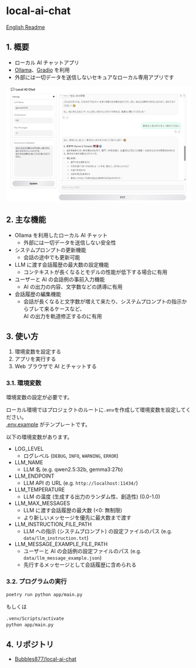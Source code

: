﻿# local-ai-chat

[English Readme](./README.md)

## 1. 概要

- ローカル AI チャットアプリ
- [Ollama](https://github.com/ollama/ollama)、[Gradio](https://www.gradio.app/) を利用
- 外部には一切データを送信しないセキュアなローカル専用アプリです

![UI](images/ui.png)

## 2. 主な機能

- Ollama を利用したローカル AI チャット
  - 外部には一切データを送信しない安全性
- システムプロンプトの更新機能
  - 会話の途中でも更新可能
- LLM に渡す会話履歴の最大数の設定機能
  - コンテキストが長くなるとモデルの性能が低下する場合に有用
- ユーザーと AI の会話例の事前入力機能
  - AI の出力の内容、文字数などの誘導に有用
- 会話履歴の編集機能
  - 会話が長くなると文字数が増えて来たり、システムプロンプトの指示からブレて来るケースなど、  
    AI の出力を軌道修正するのに有用

## 3. 使い方

1. 環境変数を設定する
2. アプリを実行する
3. Web ブラウザで AI とチャットする

### 3.1. 環境変数

環境変数の設定が必要です。

ローカル環境ではプロジェクトのルートに`.env`を作成して環境変数を設定してください。  
[.env.example](./.env.example) がテンプレートです。

以下の環境変数があります。

- LOG_LEVEL
  - ログレベル (`DEBUG`, `INFO`, `WARNING`, `ERROR`)
- LLM_NAME
  - LLM 名 (e.g. qwen2.5:32b, gemma3:27b)
- LLM_ENDPOINT
  - LLM API の URL (e.g. `http://localhost:11434/`)
- LLM_TEMPERATURE
  - LLM の温度 (生成する出力のランダム性、創造性) (0.0-1.0)
- LLM_MAX_MESSAGES
  - LLM に渡す会話履歴の最大数 (<0: 無制限)
  - より新しいメッセージを優先に最大数まで渡す
- LLM_INSTRUCTION_FILE_PATH
  - LLM への指示 (システムプロンプト) の設定ファイルのパス (e.g. `data/llm_instruction.txt`)
- LLM_MESSAGE_EXAMPLE_FILE_PATH
  - ユーザーと AI の会話例の設定ファイルのパス (e.g. `data/llm_message_example.json`)
  - 先行するメッセージとして会話履歴に含められる

### 3.2. プログラムの実行

```sh
poetry run python app/main.py
```

もしくは

```sh
.venv/Scripts/activate
python app/main.py
```

## 4. リポジトリ

- [Bubbles877/local-ai-chat](https://github.com/Bubbles877/local-ai-chat)
